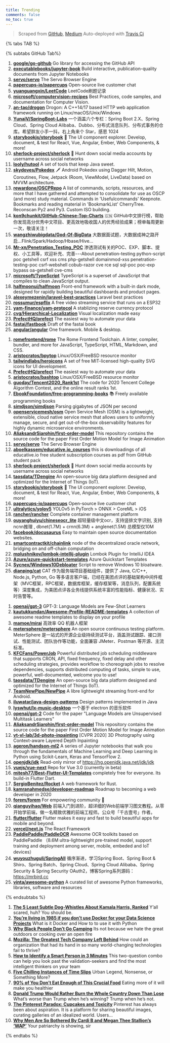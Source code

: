 ```yaml
---
title: Trending
comments: false
no_toc: true
---
```


> Scraped from [GitHub](https://github.com/trending), [Medium](https://medium.com/topic/popular)
Auto-deployed with [Travis Ci](https://travis-ci.org/)

{% tabs TAB %}
<!-- tab GitHub -->
{% subtabs GitHub Tab%}
<!-- tab Daily -->
1. [**google/go-github**](https://github.com/google/go-github)
Go library for accessing the GitHub API
2. [**executablebooks/jupyter-book**](https://github.com/executablebooks/jupyter-book)
Build interactive, publication-quality documents from Jupyter Notebooks
3. [**servo/servo**](https://github.com/servo/servo)
The Servo Browser Engine
4. [**papercups-io/papercups**](https://github.com/papercups-io/papercups)
Open-source live customer chat
5. [**yuanguangxin/LeetCode**](https://github.com/yuanguangxin/LeetCode)
LeetCode刷题记录
6. [**microsoft/computervision-recipes**](https://github.com/microsoft/computervision-recipes)
Best Practices, code samples, and documentation for Computer Vision.
7. [**an-tao/drogon**](https://github.com/an-tao/drogon)
Drogon: A C++14/17 based HTTP web application framework running on Linux/macOS/Unix/Windows
8. [**YunaiV/SpringBoot-Labs**](https://github.com/YunaiV/SpringBoot-Labs)
一个涵盖六个专栏：Spring Boot 2.X、Spring Cloud、Spring Cloud Alibaba、Dubbo、分布式消息队列、分布式事务的仓库。希望胖友小手一抖，右上角来个 Star，感恩 1024
9. [**storybookjs/storybook**](https://github.com/storybookjs/storybook)
📓 The UI component explorer. Develop, document, & test for React, Vue, Angular, Ember, Web Components, & more!
10. [**sherlock-project/sherlock**](https://github.com/sherlock-project/sherlock)
🔎 Hunt down social media accounts by username across social networks
11. [**looly/hutool**](https://github.com/looly/hutool)
A set of tools that keep Java sweet.
12. [**skydoves/Pokedex**](https://github.com/skydoves/Pokedex)
🗡️ Android Pokedex using Dagger Hilt, Motion, Coroutines, Flow, Jetpack (Room, ViewModel, LiveData) based on MVVM architecture.
13. [**rewardone/OSCPRepo**](https://github.com/rewardone/OSCPRepo)
A list of commands, scripts, resources, and more that I have gathered and attempted to consolidate for use as OSCP (and more) study material. Commands in 'Usefulcommands' Keepnote. Bookmarks and reading material in 'BookmarkList' CherryTree. Reconscan Py2 and Py3. Custom ISO building.
14. [**kon9chunkit/GitHub-Chinese-Top-Charts**](https://github.com/kon9chunkit/GitHub-Chinese-Top-Charts)
🇨🇳 GitHub中文排行榜，帮助你发现高分优秀中文项目、更高效地吸收国人的优秀经验成果；榜单每周更新一次，敬请关注！
15. [**wangzhiwubigdata/God-Of-BigData**](https://github.com/wangzhiwubigdata/God-Of-BigData)
大数据面试题，大数据成神之路开启...Flink/Spark/Hadoop/Hbase/Hive...
16. [**Mr-xn/Penetration_Testing_POC**](https://github.com/Mr-xn/Penetration_Testing_POC)
渗透测试有关的POC、EXP、脚本、提权、小工具等，欢迎补充、完善---About penetration-testing python-script poc getshell csrf xss cms php-getshell domainmod-xss penetration-testing-poc csrf-webshell cobub-razor cve rce sql sql-poc poc-exp bypass oa-getshell cve-cms
17. [**microsoft/TypeScript**](https://github.com/microsoft/TypeScript)
TypeScript is a superset of JavaScript that compiles to clean JavaScript output.
18. [**halfmoonui/halfmoon**](https://github.com/halfmoonui/halfmoon)
Front-end framework with a built-in dark mode, designed for rapidly building beautiful dashboards and product pages.
19. [**alexeymezenin/laravel-best-practices**](https://github.com/alexeymezenin/laravel-best-practices)
Laravel best practices
20. [**rossumur/espflix**](https://github.com/rossumur/espflix)
A free video streaming service that runs on a ESP32
21. [**yam-finance/yam-protocol**](https://github.com/yam-finance/yam-protocol)
A stablizing reserve currency protocol
22. [**cvg/Hierarchical-Localization**](https://github.com/cvg/Hierarchical-Localization)
Visual localization made easy
23. [**PrefectHQ/prefect**](https://github.com/PrefectHQ/prefect)
The easiest way to automate your data
24. [**fastai/fastbook**](https://github.com/fastai/fastbook)
Draft of the fastai book
25. [**angular/angular**](https://github.com/angular/angular)
One framework. Mobile & desktop.
<!-- endtab -->
<!-- tab Weekly -->
1. [**romefrontend/rome**](https://github.com/romefrontend/rome)
The Rome Frontend Toolchain. A linter, compiler, bundler, and more for JavaScript, TypeScript, HTML, Markdown, and CSS.
2. [**aristocratos/bpytop**](https://github.com/aristocratos/bpytop)
Linux/OSX/FreeBSD resource monitor
3. [**tailwindlabs/heroicons**](https://github.com/tailwindlabs/heroicons)
A set of free MIT-licensed high-quality SVG icons for UI development.
4. [**PrefectHQ/prefect**](https://github.com/PrefectHQ/prefect)
The easiest way to automate your data
5. [**aristocratos/bashtop**](https://github.com/aristocratos/bashtop)
Linux/OSX/FreeBSD resource monitor
6. [**guoday/Tencent2020_Rank1st**](https://github.com/guoday/Tencent2020_Rank1st)
The code for 2020 Tencent College Algorithm Contest, and the online result ranks 1st.
7. [**EbookFoundation/free-programming-books**](https://github.com/EbookFoundation/free-programming-books)
📚 Freely available programming books
8. [**simdjson/simdjson**](https://github.com/simdjson/simdjson)
Parsing gigabytes of JSON per second
9. [**openservicemesh/osm**](https://github.com/openservicemesh/osm)
Open Service Mesh (OSM) is a lightweight, extensible, cloud native service mesh that allows users to uniformly manage, secure, and get out-of-the-box observability features for highly dynamic microservice environments.
10. [**AliaksandrSiarohin/first-order-model**](https://github.com/AliaksandrSiarohin/first-order-model)
This repository contains the source code for the paper First Order Motion Model for Image Animation
11. [**servo/servo**](https://github.com/servo/servo)
The Servo Browser Engine
12. [**aboelkassem/educative.io_courses**](https://github.com/aboelkassem/educative.io_courses)
this is downloadings of all educative.io free student subscription courses as pdf from GitHub student pack
13. [**sherlock-project/sherlock**](https://github.com/sherlock-project/sherlock)
🔎 Hunt down social media accounts by username across social networks
14. [**taosdata/TDengine**](https://github.com/taosdata/TDengine)
An open-source big data platform designed and optimized for the Internet of Things (IoT).
15. [**storybookjs/storybook**](https://github.com/storybookjs/storybook)
📓 The UI component explorer. Develop, document, & test for React, Vue, Angular, Ember, Web Components, & more!
16. [**papercups-io/papercups**](https://github.com/papercups-io/papercups)
Open-source live customer chat
17. [**ultralytics/yolov5**](https://github.com/ultralytics/yolov5)
YOLOv5 in PyTorch > ONNX > CoreML > iOS
18. [**rancher/rancher**](https://github.com/rancher/rancher)
Complete container management platform
19. [**ouyanghuiyu/chineseocr_lite**](https://github.com/ouyanghuiyu/chineseocr_lite)
超轻量级中文ocr，支持竖排文字识别, 支持ncnn推理 , dbnet(1.7M) + crnn(6.3M) + anglenet(1.5M) 总模型仅10M
20. [**facebook/docusaurus**](https://github.com/facebook/docusaurus)
Easy to maintain open source documentation websites.
21. [**smartcontractkit/chainlink**](https://github.com/smartcontractkit/chainlink)
node of the decentralized oracle network, bridging on and off-chain computation
22. [**mplushnikov/lombok-intellij-plugin**](https://github.com/mplushnikov/lombok-intellij-plugin)
Lombok Plugin for IntelliJ IDEA
23. [**Azure/azure-quickstart-templates**](https://github.com/Azure/azure-quickstart-templates)
Azure Quickstart Templates
24. [**Sycnex/Windows10Debloater**](https://github.com/Sycnex/Windows10Debloater)
Script to remove Windows 10 bloatware.
25. [**dianping/cat**](https://github.com/dianping/cat)
CAT 作为服务端项目基础组件，提供了 Java, C/C++, Node.js, Python, Go 等多语言客户端，已经在美团点评的基础架构中间件框架（MVC框架，RPC框架，数据库框架，缓存框架等，消息队列，配置系统等）深度集成，为美团点评各业务线提供系统丰富的性能指标、健康状况、实时告警等。
<!-- endtab -->
<!-- tab Monthly -->
1. [**openai/gpt-3**](https://github.com/openai/gpt-3)
GPT-3: Language Models are Few-Shot Learners
2. [**kautukkundan/Awesome-Profile-README-templates**](https://github.com/kautukkundan/Awesome-Profile-README-templates)
A collection of awesome readme templates to display on your profile
3. [**mamoe/mirai**](https://github.com/mamoe/mirai)
高效率 QQ 机器人框架
4. [**metersphere/metersphere**](https://github.com/metersphere/metersphere)
An open source continuous testing platform. MeterSphere 是一站式的开源企业级持续测试平台，涵盖测试跟踪、接口测试、性能测试、团队协作等功能，全面兼容 JMeter、Postman 等开源、主流标准。
5. [**KFCFans/PowerJob**](https://github.com/KFCFans/PowerJob)
Powerful distributed job scheduling middleware that supports CRON, API, fixed frequency, fixed delay and other scheduling strategies, provides workflow to choreograph jobs to resolve dependencies, supports distributed computing of tasks, simple to use, powerful, well-documented, welcome you to use!
6. [**taosdata/TDengine**](https://github.com/taosdata/TDengine)
An open-source big data platform designed and optimized for the Internet of Things (IoT).
7. [**TeamNewPipe/NewPipe**](https://github.com/TeamNewPipe/NewPipe)
A libre lightweight streaming front-end for Android.
8. [**iluwatar/java-design-patterns**](https://github.com/iluwatar/java-design-patterns)
Design patterns implemented in Java
9. [**lyswhut/lx-music-desktop**](https://github.com/lyswhut/lx-music-desktop)
一个基于 electron 的音乐软件
10. [**openai/gpt-2**](https://github.com/openai/gpt-2)
Code for the paper "Language Models are Unsupervised Multitask Learners"
11. [**AliaksandrSiarohin/first-order-model**](https://github.com/AliaksandrSiarohin/first-order-model)
This repository contains the source code for the paper First Order Motion Model for Image Animation
12. [**vt-vl-lab/3d-photo-inpainting**](https://github.com/vt-vl-lab/3d-photo-inpainting)
[CVPR 2020] 3D Photography using Context-aware Layered Depth Inpainting
13. [**ageron/handson-ml2**](https://github.com/ageron/handson-ml2)
A series of Jupyter notebooks that walk you through the fundamentals of Machine Learning and Deep Learning in Python using Scikit-Learn, Keras and TensorFlow 2.
14. [**openjdk/jdk**](https://github.com/openjdk/jdk)
Read-only mirror of https://hg.openjdk.java.net/jdk/jdk
15. [**vuejs/vue-next**](https://github.com/vuejs/vue-next)
Repo for Vue 3.0 (currently in beta)
16. [**mitesh77/Best-Flutter-UI-Templates**](https://github.com/mitesh77/Best-Flutter-UI-Templates)
completely free for everyone. Its build-in Flutter Dart.
17. [**SergioBenitez/Rocket**](https://github.com/SergioBenitez/Rocket)
A web framework for Rust.
18. [**kamranahmedse/developer-roadmap**](https://github.com/kamranahmedse/developer-roadmap)
Roadmap to becoming a web developer in 2020
19. [**forem/forem**](https://github.com/forem/forem)
For empowering community 🌱
20. [**qianguyihao/Web**](https://github.com/qianguyihao/Web)
前端入门到进阶，超详细的Web前端学习图文教程。从零开始学前端，做一名精致优雅的前端工程师。公众号「千古壹号」作者。
21. [**flutter/flutter**](https://github.com/flutter/flutter)
Flutter makes it easy and fast to build beautiful apps for mobile and beyond.
22. [**vercel/next.js**](https://github.com/vercel/next.js)
The React Framework
23. [**PaddlePaddle/PaddleOCR**](https://github.com/PaddlePaddle/PaddleOCR)
Awesome OCR toolkits based on PaddlePaddle （8.6M ultra-lightweight pre-trained model, support training and deployment among server, mobile, embeded and IoT devices）
24. [**wuyouzhuguli/SpringAll**](https://github.com/wuyouzhuguli/SpringAll)
循序渐进，学习Spring Boot、Spring Boot & Shiro、Spring Batch、Spring Cloud、Spring Cloud Alibaba、Spring Security & Spring Security OAuth2，博客Spring系列源码：https://mrbird.cc
25. [**vinta/awesome-python**](https://github.com/vinta/awesome-python)
A curated list of awesome Python frameworks, libraries, software and resources
<!-- endtab -->
{% endsubtabs %}
<!-- endtab -->
<!-- tab Medium -->
1. [**The 5 Least Subtle Dog-Whistles About Kamala Harris, Ranked**](https://level.medium.com/the-5-least-subtle-dog-whistles-about-kamala-harris-ranked-36e0cb9abfd5?source=topic_page---------------------------20)
Y’all scared, huh? You should be.
2. [**You’re living in 1985 if you don’t use Docker for your Data Science Projects**](https://towardsdatascience.com/youre-living-in-1985-if-you-don-t-use-docker-for-your-data-science-projects-858264db0082?source=topic_page---------0------------------1)
What is it Docker and How to to use it with Python
3. [**Why Black People Don’t Go Camping**](https://medium.com/an-injustice/why-black-people-dont-go-camping-a564dd47e5a8?source=topic_page---------1------------------1)
Its not because we hate the great outdoors or cooking over an open fire
4. [**Mozilla: The Greatest Tech Company Left Behind**](https://medium.com/young-coder/mozilla-the-greatest-tech-company-left-behind-9e912098a0e1?source=topic_page---------2------------------1)
How could an organization that had its hand in so many world-changing technologies fail to thrive?
5. [**How to Identify a Smart Person in 3 Minutes**](https://forge.medium.com/how-to-identify-a-smart-person-in-3-minutes-57f058cd5561?source=topic_page---------4------------------1)
This two-question combo can help you look past the validation-seekers and find the most intelligent thinkers on your team
6. [**Five Chilling Instances of Time Slips**](https://medium.com/inside-the-simulation/five-chilling-instances-of-time-slips-d3a7248c9e09?source=topic_page---------5------------------1)
Urban Legend, Nonsense, or Something More?
7. [**90% of You Don’t Eat Enough of This Crucial Food**](https://medium.com/in-fitness-and-in-health/90-of-you-dont-eat-enough-of-this-crucial-food-7ec46ddb8124?source=topic_page---------6------------------1)
Eating more of it will make you healthier
8. [**Donald Trump Would Rather Burn the Whole Country Down Than Lose**](https://gen.medium.com/donald-trump-would-rather-burn-the-whole-country-down-than-lose-855fd3bdd042?source=topic_page---------7------------------1)
What’s worse than Trump when he’s winning? Trump when he’s not.
9. [**The Pinterest Paradox: Cupcakes and Toxicity**](https://medium.com/digital-diplomacy/the-pinterest-paradox-cupcakes-and-toxicity-57ed6bd76960?source=topic_page---------8------------------1)
Pinterest has always been about aspiration. It is a platform for sharing beautiful images, curating galleries of an idealized world. Users…
10. [**Why Men Are So Bothered By Cardi B and Megan Thee Stallion’s ‘WAP’**](https://level.medium.com/why-men-are-so-bothered-by-cardi-b-and-megan-thee-stallions-wap-94aed0bb7024?source=topic_page---------9------------------1)
Your patriarchy is showing, sir
<!-- endtab -->
{% endtabs %}
